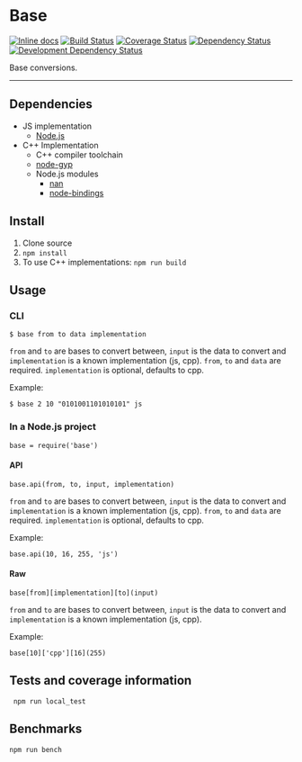 # Base

[![Inline docs](http://inch-ci.org/github/opensoars/base.svg?branch=master)](http://inch-ci.org/github/opensoars/base)
[![Build Status](https://travis-ci.org/opensoars/base.svg)](https://travis-ci.org/opensoars/base)
[![Coverage Status](https://coveralls.io/repos/opensoars/base/badge.svg?branch=master)](https://coveralls.io/r/opensoars/base?branch=master)
[![Dependency Status](https://david-dm.org/opensoars/base.svg?style=flat)](https://david-dm.org/opensoars/base)
[![Development Dependency Status](https://david-dm.org/opensoars/base/dev-status.svg?style=flat)](https://david-dm.org/opensoars/base#info=devDependencies&view=table)


Base conversions.

---


## Dependencies
* JS implementation
    - [Node.js](https://nodejs.org/)
* C++ Implementation
    - C++ compiler toolchain
    - [node-gyp](https://github.com/TooTallNate/node-gyp)
    - Node.js modules
        + [nan](https://github.com/rvagg/nan)
        + [node-bindings](https://github.com/TooTallNate/node-bindings)


## Install
1. Clone source
2. `npm install`
3. To use C++ implementations: `npm run build`


## Usage

### CLI
    $ base from to data implementation

`from` and `to` are bases to convert between, `input` is the data to convert and `implementation` is a known implementation (js, cpp). `from`, `to` and `data` are required. `implementation` is optional, defaults to cpp.

Example:

    $ base 2 10 "0101001101010101" js


### In a Node.js project
    base = require('base')


#### API
    base.api(from, to, input, implementation)

`from` and `to` are bases to convert between, `input` is the data to convert and `implementation` is a known implementation (js, cpp). `from`, `to` and `data` are required. `implementation` is optional, defaults to cpp.

Example:
    
    base.api(10, 16, 255, 'js')


#### Raw
    base[from][implementation][to](input)

`from` and `to` are bases to convert between, `input` is the data to convert and `implementation` is a known implementation (js, cpp).

Example:

    base[10]['cpp'][16](255)


## Tests and coverage information
     npm run local_test
     

## Benchmarks
    npm run bench